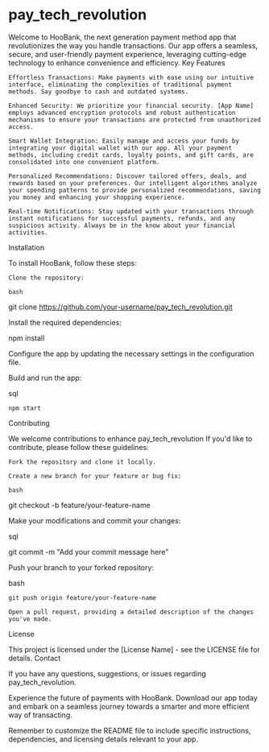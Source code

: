 # pay_tech_revolution

Welcome to HooBank, the next generation payment method app that revolutionizes the way you handle transactions. Our app offers a seamless, secure, and user-friendly payment experience, leveraging cutting-edge technology to enhance convenience and efficiency.
Key Features

    Effortless Transactions: Make payments with ease using our intuitive interface, eliminating the complexities of traditional payment methods. Say goodbye to cash and outdated systems.

    Enhanced Security: We prioritize your financial security. [App Name] employs advanced encryption protocols and robust authentication mechanisms to ensure your transactions are protected from unauthorized access.

    Smart Wallet Integration: Easily manage and access your funds by integrating your digital wallet with our app. All your payment methods, including credit cards, loyalty points, and gift cards, are consolidated into one convenient platform.

    Personalized Recommendations: Discover tailored offers, deals, and rewards based on your preferences. Our intelligent algorithms analyze your spending patterns to provide personalized recommendations, saving you money and enhancing your shopping experience.

    Real-time Notifications: Stay updated with your transactions through instant notifications for successful payments, refunds, and any suspicious activity. Always be in the know about your financial activities.

Installation

To install HooBank, follow these steps:

    Clone the repository:

    bash

git clone https://github.com/your-username/pay_tech_revolution.git

Install the required dependencies:

npm install

Configure the app by updating the necessary settings in the configuration file.

Build and run the app:

sql

    npm start

Contributing

We welcome contributions to enhance pay_tech_revolution If you'd like to contribute, please follow these guidelines:

    Fork the repository and clone it locally.

    Create a new branch for your feature or bug fix:

    bash

git checkout -b feature/your-feature-name

Make your modifications and commit your changes:

sql

git commit -m "Add your commit message here"

Push your branch to your forked repository:

bash

    git push origin feature/your-feature-name

    Open a pull request, providing a detailed description of the changes you've made.

License

This project is licensed under the [License Name] - see the LICENSE file for details.
Contact

If you have any questions, suggestions, or issues regarding pay_tech_revolution.

Experience the future of payments with HooBank. Download our app today and embark on a seamless journey towards a smarter and more efficient way of transacting.

Remember to customize the README file to include specific instructions, dependencies, and licensing details relevant to your app.
